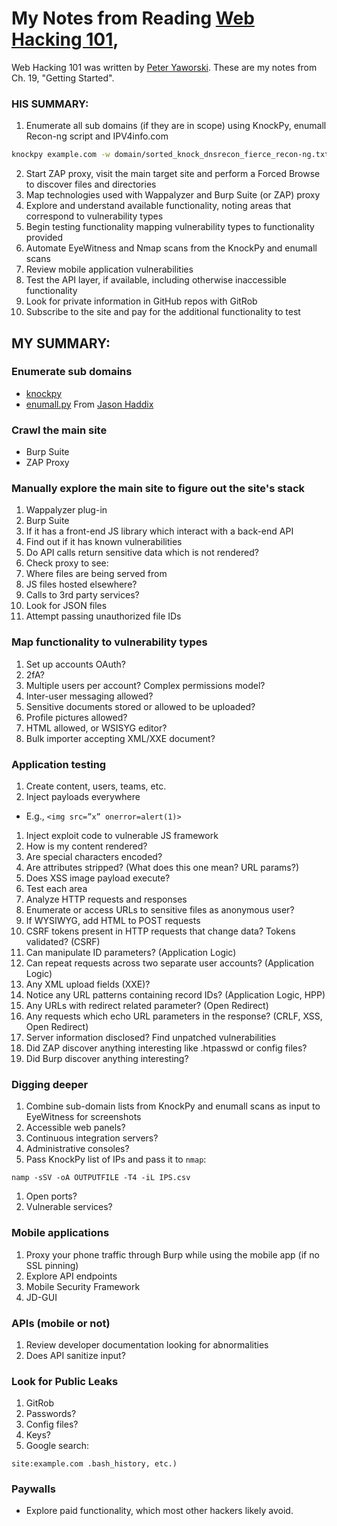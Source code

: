 # My Notes from Reading [Web Hacking 101][1],


Web Hacking 101 was written by [Peter Yaworski][2]. These are my notes from Ch. 19, "Getting Started".


### HIS SUMMARY:

1. Enumerate all sub domains (if they are in scope) using KnockPy, enumall Recon-ng script and IPV4info.com

  ```bash
  knockpy example.com -w domain/sorted_knock_dnsrecon_fierce_recon-ng.txt

  ```

2. Start ZAP proxy, visit the main target site and perform a Forced Browse to discover files and directories
3. Map technologies used with Wappalyzer and Burp Suite (or ZAP) proxy
4. Explore and understand available functionality, noting areas that correspond to vulnerability types
5. Begin testing functionality mapping vulnerability types to functionality provided
6. Automate EyeWitness and Nmap scans from the KnockPy and enumall scans
7. Review mobile application vulnerabilities
8. Test the API layer, if available, including otherwise inaccessible functionality
9. Look for private information in GitHub repos with GitRob
10. Subscribe to the site and pay for the additional functionality to test


## MY SUMMARY:

### Enumerate sub domains
 * [knockpy][3]
 * [enumall.py][4] From [Jason Haddix][5]

### Crawl the main site
 * Burp Suite
 * ZAP Proxy

### Manually explore the main site to figure out the site's stack
 1. Wappalyzer plug-in
 1. Burp Suite
 1. If it has a front-end JS library which interact with a back-end API
   1. Find out if it has known vulnerabilities
   1. Do API calls return sensitive data which is not rendered?
 1. Check proxy to see:
   1. Where files are being served from
   1. JS files hosted elsewhere?
   1. Calls to 3rd party services?
 1. Look for JSON files
 1. Attempt passing unauthorized file IDs

### Map functionality to vulnerability types
1. Set up accounts
OAuth?
1. 2fA?
1. Multiple users per account? Complex permissions model?
1. Inter-user messaging allowed?
1. Sensitive documents stored or allowed to be uploaded?
1. Profile pictures allowed?
1. HTML allowed, or WSISYG editor?
1. Bulk importer accepting XML/XXE document?

### Application testing
1. Create content, users, teams, etc.
1. Inject payloads everywhere
  * E.g., `<img src=”x” onerror=alert(1)>`
1. Inject exploit code to vulnerable JS framework
1. How is my content rendered?
  1. Are special characters encoded?
  1. Are attributes stripped? (What does this one mean? URL params?)
  1. Does XSS image payload execute?
1. Test each area
1. Analyze HTTP requests and responses
1. Enumerate or access URLs to sensitive files as anonymous user?
1. If WYSIWYG, add HTML to POST requests
1. CSRF tokens present in HTTP requests that change data? Tokens validated? (CSRF)
1. Can manipulate ID parameters?  (Application Logic)
1. Can repeat requests across two separate user accounts? (Application Logic)
1. Any XML upload fields (XXE)?
1. Notice any URL patterns containing record IDs?  (Application Logic, HPP)
1. Any URLs with redirect related parameter? (Open Redirect)
1. Any requests which echo URL parameters in the response? (CRLF, XSS, Open Redirect)
1. Server information disclosed? Find unpatched vulnerabilities
1. Did ZAP discover anything interesting like .htpasswd or config files?
1. Did Burp discover anything interesting?

### Digging deeper
1. Combine sub-domain lists from KnockPy and enumall scans as input to EyeWitness for screenshots
1. Accessible web panels?
1. Continuous integration servers?
1. Administrative consoles?
1. Pass KnockPy list of IPs and pass it to `nmap`:
  ```shell
  namp -sSV -oA OUTPUTFILE -T4 -iL IPS.csv
  ```
1. Open ports?
1. Vulnerable services?

### Mobile applications
1. Proxy your phone traffic through Burp while using the mobile app (if no SSL pinning)
1. Explore API endpoints
1. Mobile Security Framework
1. JD-GUI

### APIs (mobile or not)
1. Review developer documentation looking for abnormalities
1. Does API sanitize input?

### Look for Public Leaks
1. GitRob
1. Passwords?
1. Config files?
1. Keys?
1. Google search:
  ```
  site:example.com .bash_history, etc.)
  ```

### Paywalls
* Explore paid functionality, which most other hackers likely avoid.

[1]: https://leanpub.com/web-hacking-101
[2]: https://leanpub.com/u/peteryaworski
[3]: https://github.com/guelfoweb/knock
[4]: https://github.com/jhaddix/domain
[5]: https://twitter.com/Jhaddix

